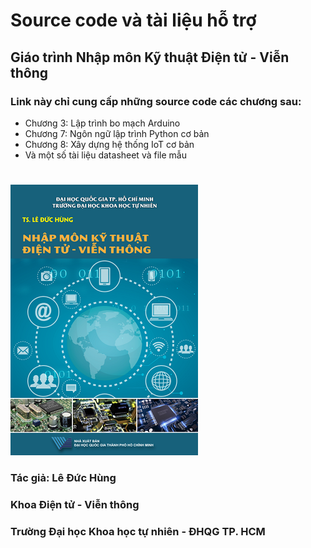 # Source code và tài liệu hỗ trợ
## Giáo trình Nhập môn Kỹ thuật Điện tử - Viễn thông
### Link này chỉ cung cấp những source code các chương sau:
+ Chương 3: Lập trình bo mạch Arduino
+ Chương 7: Ngôn ngữ lập trình Python cơ bản
+ Chương 8: Xây dựng hệ thống IoT cơ bản
+ Và một số tài liệu datasheet và file mẫu
#
[![Sách Nhập môn Kỹ thuật Điện tử - Viễn thông](/img/bia.png)](/img/bia.png)
### Tác giả: Lê Đức Hùng
### Khoa Điện tử - Viễn thông
### Trường Đại học Khoa học tự nhiên - ĐHQG TP. HCM
